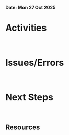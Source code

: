 **Date: Mon 27 Oct 2025**<br>
# Activities
<br>

# Issues/Errors
<br>

# Next Steps
<br>

## Resources
<br>
